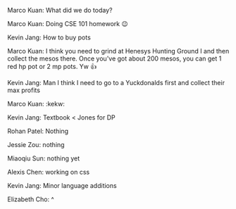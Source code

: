 Marco Kuan: What did we do today?

Marco Kuan: Doing CSE 101 homework :wink:

Kevin Jang: How to buy pots

Marco Kuan: I think you need to grind at Henesys Hunting Ground I and then collect the mesos there. Once you've got about 200 mesos, you can get 1 red hp pot or 2 mp pots. Yw :thumbsup:

Kevin Jang: Man I think I need to go to a Yuckdonalds first and collect their max profits

Marco Kuan: :kekw:

Kevin Jang: Textbook < Jones for DP

Rohan Patel: Nothing

Jessie Zou: nothing

Miaoqiu Sun: nothing yet

Alexis Chen: working on css

Kevin Jang: Minor language additions

Elizabeth Cho: ^
